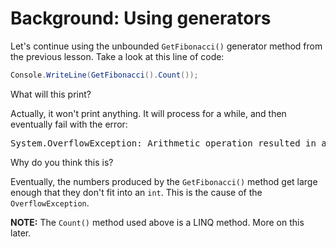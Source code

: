 [//]: # (GENERATED FILE -- DO NOT EDIT)
# Background: Using generators

Let's continue using the unbounded `GetFibonacci()` generator method from the previous lesson. Take a look at this line of code:

```csharp
Console.WriteLine(GetFibonacci().Count());
```

What will this print?

Actually, it won't print anything. It will process for a while, and then eventually fail with the error:

<pre>
System.OverflowException: Arithmetic operation resulted in an overflow.
</pre>

Why do you think this is?

Eventually, the numbers produced by the `GetFibonacci()` method get large enough that they don't fit into an `int`. This is the cause of the `OverflowException`.

**NOTE:** The `Count()` method used above is a LINQ method. More on this later.
